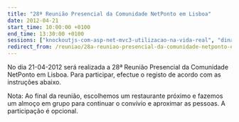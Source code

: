 ```yaml
---
title: "28ª Reunião Presencial da Comunidade NetPonto em Lisboa"
date: 2012-04-21
start_time: 10:00:00 +0100
end_time: 13:30:00 +0100
sessions: ["knockoutjs-com-asp-net-mvc3-utilizacao-na-vida-real", "dinamica-e-motivacao-de-equipas-de-projecto"]
redirect_from: /reuniao/28a-reuniao-presencial-da-comunidade-netponto-em-lisboa/
---
```

No dia 21-04-2012 será realizada a 28ª Reunião Presencial da Comunidade NetPonto em Lisboa. Para participar, efectue o registo de acordo com as instruções abaixo.

Nota: Ao final da reunião, escolhemos um restaurante próximo e fazemos um almoço em grupo para continuar o convívio e aproximar as pessoas. A participação é opcional.

